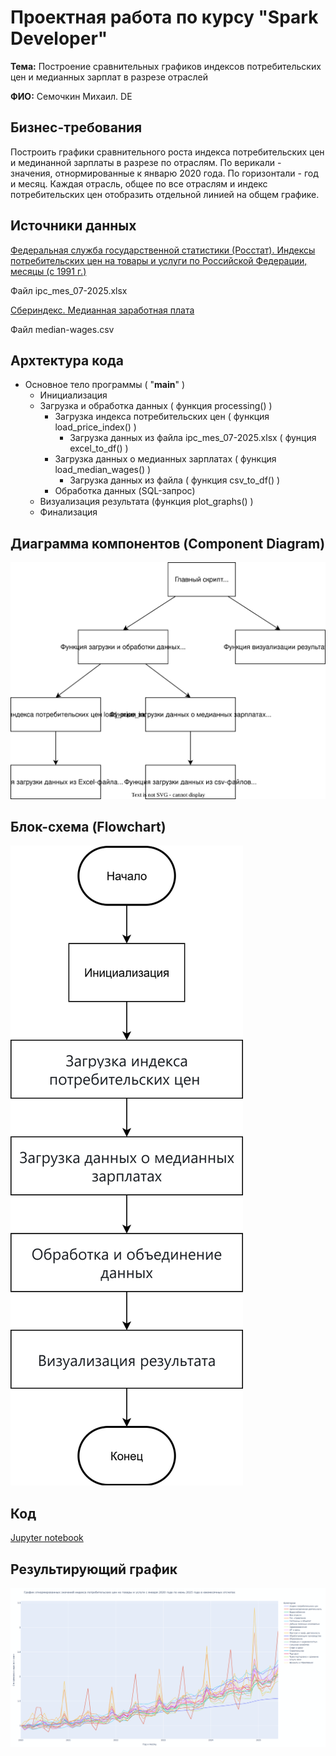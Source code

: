 # Проектная работа по курсу "Spark Developer"

**Тема:** Построение сравнительных графиков индексов потребительских цен и медианных зарплат в разрезе отраслей

**ФИО:** Семочкин Михаил. DE


## Бизнес-требования
Построить графики сравнительного роста индекса потребительских цен и мединанной зарплаты в разрезе по отраслям.
По верикали - значения, отнормированные к январю 2020 года.
По горизонтали - год и месяц.
Каждая отрасль, общее по все отраслям и индекс потребительских цен отобразить отдельной линией на общем графике.


## Источники данных
[Федеральная служба государственной статистики (Росстат). Индексы потребительских цен на товары и услуги по Российской Федерации, месяцы (с 1991 г.)](https://rosstat.gov.ru/statistics/price)

Файл ipc_mes_07-2025.xlsx

[Сбериндекс. Медианная заработная плата](https://sberindex.ru/ru/dashboards/median-wages)

Файл median-wages.csv


## Архтектура кода
- Основное тело программы ( "__main__" )
  - Инициализация
  - Загрузка и обработка данных ( функция processing() )
    - Загрузка индекса потребительских цен ( функция load_price_index() )
      - Загрузка данных из файла ipc_mes_07-2025.xlsx ( фунция excel_to_df() )
    - Загрузка данных о медианных зарплатах ( функция load_median_wages() )
      - Загрузка данных из файла ( функция csv_to_df() )
    - Обработка данных (SQL-запрос)
  - Визуализация результата (функция plot_graphs() )
  - Финализация


## Диаграмма компонентов (Component Diagram)
![Component Diagram](/component_diagram.drawio.svg)


## Блок-схема (Flowchart)
![Flowchart](/flowchart.drawio.svg)


## Код
[Jupyter notebook](https://github.com/miksoft-home/spark-developer-training/blob/main/semochkin-mv-project.ipynb)


## Результирующий график
![Результирующий график](/Результирующий_график.png)
